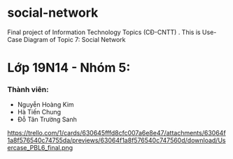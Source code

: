 # social-network
Final project of Information Technology Topics (CĐ-CNTT)
. This is Use-Case Diagram of Topic 7: Social Network
# Lớp 19N14 - Nhóm 5:
### Thành viên:
- Nguyễn Hoàng Kim
- Hà Tiến Chung
- Đỗ Tân Trường Sanh

https://trello.com/1/cards/630645fffd8cfc007a6e8e47/attachments/63064f1a8f576540c74755da/previews/63064f1a8f576540c747560d/download/Usercase_PBL6_final.png
